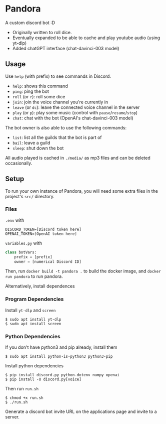 # Pandora
A custom discord bot :D

 - Originally written to roll dice.
 - Eventually expanded to be able to cache and play youtube audio (using yt-dlp)
 - Added chatGPT interface (chat-davinci-003 model)


## Usage
Use `help` (with prefix) to see commands in Discord.

 - `help`: shows this command
 - `ping`: ping the bot
 - `roll` (or `r`): roll some dice
 - `join`: join the voice channel you're currently in
 - `leave` (or `dc`): leave the connected voice channel in the server
 - `play` (or `p`): play some music (control with `pause`/`resume`/`stop`)
 - `chat`: chat with the bot (OpenAI's chat-davinci-003 model)

The bot owner is also able to use the following commands:
 - `list`: list all the guilds that the bot is part of
 - `bail`: leave a guild
 - `sleep`: shut down the bot


All audio played is cached in `./media/` as mp3 files and can be deleted occasionally.


## Setup
To run your own instance of Pandora, you will need some extra files in the project's `src/` directory.

### Files

`.env` with
```
DISCORD_TOKEN=[Discord token here]
OPENAI_TOKEN=[OpenAI token here]
```

`variables.py` with
```py
class botVars:
    prefix = [prefix]
    owner = [numerical Discord ID]
```

Then, run `docker build -t pandora .` to build the docker image, and `docker run pandora` to run pandora.

Alternatively, install dependences 

### Program Dependencies

Install `yt-dlp` and `screen`
```
$ sudo apt install yt-dlp
$ sudo apt install screen
```

### Python Dependencies

If you don't have python3 and pip already, install them
```
$ sudo apt install python-is-python3 python3-pip
```

Install python dependencies
```
$ pip install discord.py python-dotenv numpy openai
$ pip install -U discord.py[voice]
```

Then run `run.sh`
```
$ chmod +x run.sh
$ ./run.sh
```

Generate a discord bot invite URL on the applications page and invite to a server. 
